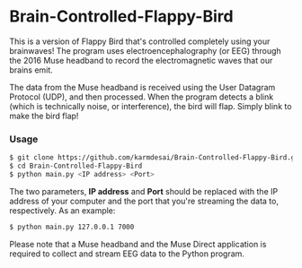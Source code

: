 # Brain-Controlled-Flappy-Bird
This is a version of Flappy Bird that's controlled completely using your brainwaves! The program uses electroencephalography (or EEG) through the 2016 Muse headband to record the electromagnetic waves that our
brains emit.

The data from the Muse headband is received using the User Datagram Protocol (UDP), and then processed. When the program detects a blink (which is technically noise, or interference), the bird will flap.
Simply blink to make the bird flap!

### Usage
```sh
$ git clone https://github.com/karmdesai/Brain-Controlled-Flappy-Bird.git
$ cd Brain-Controlled-Flappy-Bird
$ python main.py <IP address> <Port>
```

The two parameters, **IP address** and **Port** should be replaced with the IP address of your computer and the port that you're streaming the data to, respectively. As an example:

```sh
$ python main.py 127.0.0.1 7000
```

Please note that a Muse headband and the Muse Direct application is required to collect and stream EEG data to the Python program.
